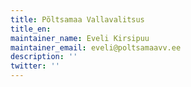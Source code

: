 ```yaml
---
title: Põltsamaa Vallavalitsus
title_en:
maintainer_name: Eveli Kirsipuu
maintainer_email: eveli@poltsamaavv.ee
description: ''
twitter: ''
---
```

